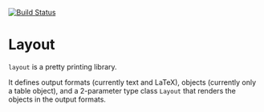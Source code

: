 [![Build Status](https://travis-ci.org/roberth/haskell-layout.svg?branch=master)](https://travis-ci.org/roberth/haskell-layout)

# Layout

`layout` is a pretty printing library.

It defines output formats (currently text and LaTeX), objects (currently only a table object), and a 2-parameter type class `Layout` that renders the objects in the output formats.

